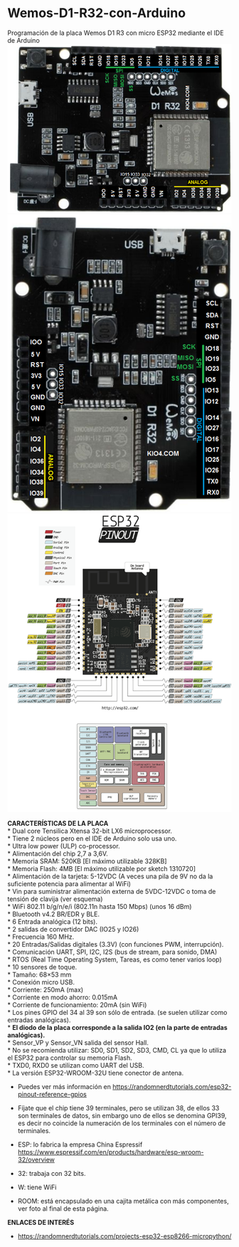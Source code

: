 # Wemos-D1-R32-con-Arduino
Programación de la placa Wemos D1 R3 con micro ESP32 mediante el IDE de Arduino
![](images/esp322pin_h.png)
![](images/esp322pin.png)
![](images/ESP32_Pinout_a1_4.png)


**CARACTERÍSTICAS DE LA PLACA**  
    * Dual core Tensilica Xtensa 32-bit LX6 microprocessor.  
    * Tiene 2 núcleos pero en el IDE de Arduino solo usa uno.  
    * Ultra low power (ULP) co-processor.  
    * Alimentación del chip 2,7 a 3,6V.  
    * Memoria SRAM: 520KB [El máximo utilizable 328KB]  
    * Memoria Flash: 4MB [El máximo utilizable por sketch 1310720]  
    * Alimentación de la tarjeta: 5-12VDC (A veces una pila de 9V no da la suficiente potencia para alimentar al WiFi)  
    * Vin para suministrar alimentación externa de 5VDC-12VDC o toma de tensión de clavija (ver esquema)  
    * WiFi 802.11 b/g/n/e/i (802.11n hasta 150 Mbps) (unos 16 dBm)  
    * Bluetooth v4.2 BR/EDR y BLE.  
    * 6 Entrada analógica (12 bits).  
    * 2 salidas de convertidor DAC (IO25 y IO26)  
    * Frecuencia 160 MHz.  
    * 20 Entradas/Salidas digitales (3.3V) (con funciones PWM, interrupción).  
    * Comunicación UART, SPI, I2C, I2S (bus de stream, para sonido, DMA)  
    * RTOS (Real Time Operating System, Tareas, es como tener varios loop)  
    * 10 sensores de toque.  
    * Tamaño: 68×53 mm  
    * Conexión micro USB.  
    * Corriente: 250mA (max)  
    * Corriente en modo ahorro: 0.015mA  
    * Corriente de funcionamiento: 20mA (sin WiFi)  
    * Los pines GPIO del 34 al 39 son sólo de entrada. (se suelen utilizar como entradas analógicas).  
    * **El diodo de la placa corresponde a la salida IO2 (en la parte de entradas analógicas).**  
    * Sensor_VP y Sensor_VN salida del sensor Hall.  
    * No se recomienda utilizar: SD0, SD1, SD2, SD3, CMD, CL ya que lo utiliza el ESP32 para controlar su memoria Flash.  
    * TXD0, RXD0 se utilizan como UART del USB.  
    * La versión ESP32-WROOM-32U tiene conector de antena.  
 

- Puedes ver más información en https://randomnerdtutorials.com/esp32-pinout-reference-gpios
- Fíjate que el chip tiene 39 terminales, pero se utilizan 38, de ellos 33 son terminales de datos, sin embargo uno de ellos se denomina GPI39, es decir no coincide la numeración de los terminales con el número de terminales.

- ESP: lo fabrica la empresa China Espressif https://www.espressif.com/en/products/hardware/esp-wroom-32/overview

- 32: trabaja con 32 bits.

- W: tiene WiFi

- ROOM: está encapsulado en una cajita metálica con más componentes, ver foto al final de esta página.

  
  
**ENLACES DE INTERÉS**  

  - https://randomnerdtutorials.com/projects-esp32-esp8266-micropython/  
